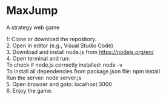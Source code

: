 # MaxJump
A strategy web game

1: Clone or download the repository.  
2. Open in editor (e.g., Visual Studio Code)  
3. Download and install node.js from https://nodejs.org/en/  
4. Open terminal and run:   
	To check if node.js correctly installed:   node -v  
	To install all dependencies from package.json file:    npm install  
	Run the server:    node server.js  
5. Open browser and goto:   localhost:3000  
6. Enjoy the game.  
